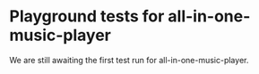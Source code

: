 # Playground tests for all-in-one-music-player
We are still awaiting the first test run for all-in-one-music-player.
